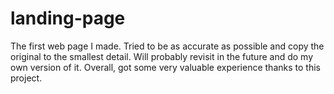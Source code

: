 # landing-page
The first web page I made.
Tried to be as accurate as possible and copy the original to the smallest detail.
Will probably revisit in the future and do my own version of it.
Overall, got some very valuable experience thanks to this project.